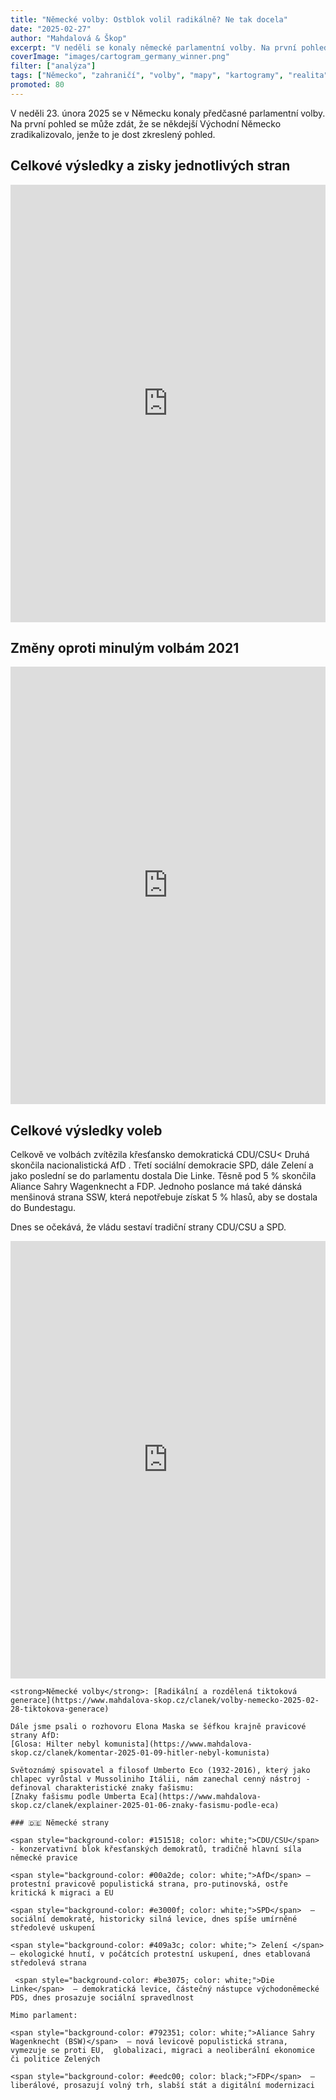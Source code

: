 ```yaml
---
title: "Německé volby: Ostblok volil radikálně? Ne tak docela"
date: "2025-02-27"
author: "Mahdalová & Škop"
excerpt: "V neděli se konaly německé parlamentní volby. Na první pohled se může zdát, že se někdejší Východní Německo zradikalizovalo, jenže to je dost zkreslený pohled."
coverImage: "images/cartogram_germany_winner.png"
filter: ["analýza"]
tags: ["Německo", "zahraničí", "volby", "mapy", "kartogramy", "realita"]
promoted: 80
---
```


V neděli 23. února 2025 se v Německu konaly předčasné parlamentní volby. Na první pohled se může zdát, že se někdejší Východní Německo zradikalizovalo, jenže to je dost zkreslený pohled.

<ScrollyTelling yamlFile="scrollytelling.yaml" />

## Celkové výsledky a zisky jednotlivých stran
<iframe src='https://flo.uri.sh/visualisation/21777958/embed' title='Interactive or visual content' className='flourish-embed-iframe' frameBorder='0' scrolling='no' width="100%" height="700px" allowFullScreen></iframe>

## Změny oproti minulým volbám 2021
<iframe src='https://flo.uri.sh/visualisation/21826097/embed' title='Interactive or visual content' className='flourish-embed-iframe' frameBorder='0' scrolling='no' width="100%" height="700px" allowFullScreen></iframe>

## Celkové výsledky voleb
Celkově ve volbách zvítězila křesťansko demokratická CDU/CSU< Druhá skončila nacionalistická  AfD . Třetí sociální demokracie  SPD, dále  Zelení  a jako poslední se do parlamentu dostala  Die Linke. Těsně pod 5 % skončila Aliance Sahry Wagenknecht a FDP. Jednoho poslance má také dánská menšinová strana SSW, která nepotřebuje získat 5 % hlasů, aby se dostala do Bundestagu.

Dnes se očekává, že vládu sestaví tradiční strany  CDU/CSU  a  SPD.
<iframe src='https://flo.uri.sh/visualisation/21811823/embed' title='Interactive or visual content' className='flourish-embed-iframe' frameBorder='0' scrolling='no' width="100%" height="700px" allowFullScreen></iframe>

```box
<strong>Německé volby</strong>: [Radikální a rozdělená tiktoková generace](https://www.mahdalova-skop.cz/clanek/volby-nemecko-2025-02-28-tiktokova-generace)

Dále jsme psali o rozhovoru Elona Maska se šéfkou krajně pravicové strany AfD:
[Glosa: Hilter nebyl komunista](https://www.mahdalova-skop.cz/clanek/komentar-2025-01-09-hitler-nebyl-komunista)

Světoznámý spisovatel a filosof Umberto Eco (1932-2016), který jako chlapec vyrůstal v Mussoliniho Itálii, nám zanechal cenný nástroj - definoval charakteristické znaky fašismu:
[Znaky fašismu podle Umberta Eca](https://www.mahdalova-skop.cz/clanek/explainer-2025-01-06-znaky-fasismu-podle-eca)

```

```box
### 🇩🇪 Německé strany

<span style="background-color: #151518; color: white;">CDU/CSU</span> - konzervativní blok křesťanských demokratů, tradičně hlavní síla německé pravice

<span style="background-color: #00a2de; color: white;">AfD</span> – protestní pravicově populistická strana, pro-putinovská, ostře kritická k migraci a EU

<span style="background-color: #e3000f; color: white;">SPD</span>  – sociální demokraté, historicky silná levice, dnes spíše umírněné středolevé uskupení

<span style="background-color: #409a3c; color: white;"> Zelení </span>  – ekologické hnutí, v počátcích protestní uskupení, dnes etablovaná středolevá strana

 <span style="background-color: #be3075; color: white;">Die Linke</span>  – demokratická levice, částečný nástupce východoněmecké PDS, dnes prosazuje sociální spravedlnost

Mimo parlament:

<span style="background-color: #792351; color: white;">Aliance Sahry Wagenknecht (BSW)</span>  – nová levicově populistická strana, vymezuje se proti EU,  globalizaci, migraci a neoliberální ekonomice či politice Zelených

<span style="background-color: #eedc00; color: black;">FDP</span>  – liberálové, prosazují volný trh, slabší stát a digitální modernizaci
```
